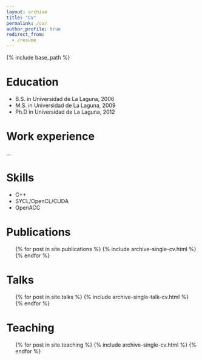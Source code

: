```yaml
---
layout: archive
title: "CV"
permalink: /cv/
author_profile: true
redirect_from:
  - /resume
---
```


{% include base_path %}

Education
======
* B.S. in Universidad de La Laguna, 2006
* M.S. in Universidad de La Laguna, 2009
* Ph.D in Universidad de La Laguna, 2012

Work experience
======
...
  
Skills
======
* C++
* SYCL/OpenCL/CUDA
* OpenACC

Publications
======
  <ul>{% for post in site.publications %}
    {% include archive-single-cv.html %}
  {% endfor %}</ul>
  
Talks
======
  <ul>{% for post in site.talks %}
    {% include archive-single-talk-cv.html %}
  {% endfor %}</ul>
  
Teaching
======
  <ul>{% for post in site.teaching %}
    {% include archive-single-cv.html %}
  {% endfor %}</ul>
  